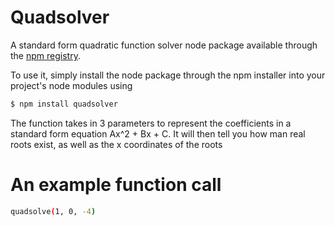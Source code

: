 # Quadsolver
A standard form quadratic function solver node package available through the [npm registry](https://www.npmjs.com/).

To use it, simply install the node package through the npm installer into your project's node modules using
```bash
$ npm install quadsolver
```

The function takes in 3 parameters to represent the coefficients in a standard form equation  Ax^2 + Bx + C. It will then tell you how man real roots exist, as well as the x coordinates of the roots

# An example function call
```bash
quadsolve(1, 0, -4)
```
